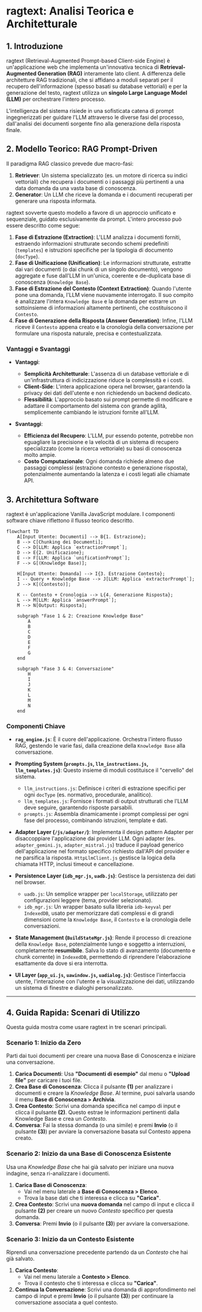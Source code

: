 # ragtext: Analisi Teorica e Architetturale

## 1. Introduzione

ragtext (Retrieval-Augmented Prompt-based Client-side Engine) è un'applicazione web che implementa un'innovativa tecnica di **Retrieval-Augmented Generation (RAG)** interamente lato client. A differenza delle architetture RAG tradizionali, che si affidano a moduli separati per il recupero dell'informazione (spesso basati su database vettoriali) e per la generazione del testo, ragtext utilizza un **singolo Large Language Model (LLM)** per orchestrare l'intero processo.

L'intelligenza del sistema risiede in una sofisticata catena di prompt ingegnerizzati per guidare l'LLM attraverso le diverse fasi del processo, dall'analisi dei documenti sorgente fino alla generazione della risposta finale.

## 2. Modello Teorico: RAG Prompt-Driven

Il paradigma RAG classico prevede due macro-fasi:
1.  **Retriever**: Un sistema specializzato (es. un motore di ricerca su indici vettoriali) che recupera i documenti o i passaggi più pertinenti a una data domanda da una vasta base di conoscenza.
2.  **Generator**: Un LLM che riceve la domanda e i documenti recuperati per generare una risposta informata.

ragtext sovverte questo modello a favore di un approccio unificato e sequenziale, guidato esclusivamente da prompt. L'intero processo può essere descritto come segue:

1.  **Fase di Estrazione (Extraction)**: L'LLM analizza i documenti forniti, estraendo informazioni strutturate secondo schemi predefiniti (`templates`) e istruzioni specifiche per la tipologia di documento (`docType`).
2.  **Fase di Unificazione (Unification)**: Le informazioni strutturate, estratte dai vari documenti (o dai chunk di un singolo documento), vengono aggregate e fuse dall'LLM in un'unica, coerente e de-duplicata base di conoscenza (`Knowledge Base`).
3.  **Fase di Estrazione del Contesto (Context Extraction)**: Quando l'utente pone una domanda, l'LLM viene nuovamente interrogato. Il suo compito è analizzare l'intera `Knowledge Base` e la domanda per estrarre un sottoinsieme di informazioni altamente pertinenti, che costituiscono il `Contesto`.
4.  **Fase di Generazione della Risposta (Answer Generation)**: Infine, l'LLM riceve il `Contesto` appena creato e la cronologia della conversazione per formulare una risposta naturale, precisa e contestualizzata.

### Vantaggi e Svantaggi

*   **Vantaggi**:
    *   **Semplicità Architetturale**: L'assenza di un database vettoriale e di un'infrastruttura di indicizzazione riduce la complessità e i costi.
    *   **Client-Side**: L'intera applicazione opera nel browser, garantendo la privacy dei dati dell'utente e non richiedendo un backend dedicato.
    *   **Flessibilità**: L'approccio basato sui prompt permette di modificare e adattare il comportamento del sistema con grande agilità, semplicemente cambiando le istruzioni fornite all'LLM.

*   **Svantaggi**:
    *   **Efficienza del Recupero**: L'LLM, pur essendo potente, potrebbe non eguagliare la precisione e la velocità di un sistema di recupero specializzato (come la ricerca vettoriale) su basi di conoscenza molto ampie.
    *   **Costo Computazionale**: Ogni domanda richiede almeno due passaggi complessi (estrazione contesto e generazione risposta), potenzialmente aumentando la latenza e i costi legati alle chiamate API.

## 3. Architettura Software

ragtext è un'applicazione Vanilla JavaScript modulare. I componenti software chiave riflettono il flusso teorico descritto.

```mermaid
flowchart TD
    A[Input Utente: Documenti] --> B{1. Estrazione};
    B --> C[Chunking dei Documenti];
    C --> D[LLM: Applica `extractionPrompt`];
    D --> E{2. Unificazione};
    E --> F[LLM: Applica `unificationPrompt`];
    F --> G[(Knowledge Base)];
    
    H[Input Utente: Domanda] --> I{3. Estrazione Contesto};
    I -- Query + Knowledge Base --> J[LLM: Applica `extractorPrompt`];
    J --> K[(Contesto)];
    
    K -- Contesto + Cronologia --> L{4. Generazione Risposta};
    L --> M[LLM: Applica `answerPrompt`];
    M --> N[Output: Risposta];

    subgraph "Fase 1 & 2: Creazione Knowledge Base"
        A
        B
        C
        D
        E
        F
        G
    end

    subgraph "Fase 3 & 4: Conversazione"
        H
        I
        J
        K
        L
        M
        N
    end
```

### Componenti Chiave

*   **`rag_engine.js`**: È il cuore dell'applicazione. Orchestra l'intero flusso RAG, gestendo le varie fasi, dalla creazione della `Knowledge Base` alla conversazione.

*   **Prompting System (`prompts.js`, `llm_instructions.js`, `llm_templates.js`)**: Questo insieme di moduli costituisce il "cervello" del sistema.
    *   `llm_instructions.js`: Definisce i criteri di estrazione specifici per ogni `docType` (es. normativo, procedurale, analitico).
    *   `llm_templates.js`: Fornisce i formati di output strutturati che l'LLM deve seguire, garantendo risposte parsabili.
    *   `prompts.js`: Assembla dinamicamente i prompt complessi per ogni fase del processo, combinando istruzioni, template e dati.

*   **Adapter Layer (`/js/adapter/`)**: Implementa il design pattern Adapter per disaccoppiare l'applicazione dai provider LLM. Ogni adapter (es. `adapter_gemini.js`, `adapter_mistral.js`) traduce il payload generico dell'applicazione nel formato specifico richiesto dall'API del provider e ne parsifica la risposta. `HttpLlmClient.js` gestisce la logica della chiamata HTTP, inclusi timeout e cancellazione.

*   **Persistence Layer (`idb_mgr.js`, `uadb.js`)**: Gestisce la persistenza dei dati nel browser.
    *   `uadb.js`: Un semplice wrapper per `localStorage`, utilizzato per configurazioni leggere (tema, provider selezionato).
    *   `idb_mgr.js`: Un wrapper basato sulla libreria `idb-keyval` per `IndexedDB`, usato per memorizzare dati complessi e di grandi dimensioni come la `Knowledge Base`, il `Contesto` e la cronologia delle conversazioni.

*   **State Management (`BuildStateMgr.js`)**: Rende il processo di creazione della `Knowledge Base`, potenzialmente lungo e soggetto a interruzioni, completamente **resumibile**. Salva lo stato di avanzamento (documento e chunk corrente) in `IndexedDB`, permettendo di riprendere l'elaborazione esattamente da dove si era interrotta.

*   **UI Layer (`app_ui.js`, `uawindow.js`, `uadialog.js`)**: Gestisce l'interfaccia utente, l'interazione con l'utente e la visualizzazione dei dati, utilizzando un sistema di finestre e dialoghi personalizzato.

---

## 4. Guida Rapida: Scenari di Utilizzo

Questa guida mostra come usare ragtext in tre scenari principali.

### Scenario 1: Inizio da Zero

Parti dai tuoi documenti per creare una nuova Base di Conoscenza e iniziare una conversazione.

1.  **Carica Documenti**: Usa **"Documenti di esempio"** dal menu o **"Upload file"** per caricare i tuoi file.
2.  **Crea Base di Conoscenza**: Clicca il pulsante **(1)** per analizzare i documenti e creare la *Knowledge Base*. Al termine, puoi salvarla usando il menu **Base di Conoscenza > Archivia**.
3.  **Crea Contesto**: Scrivi una domanda specifica nel campo di input e clicca il pulsante **(2)**. Questo estrae le informazioni pertinenti dalla Knowledge Base e crea un *Contesto*.
4.  **Conversa**: Fai la stessa domanda (o una simile) e premi **Invio** (o il pulsante **(3)**) per avviare la conversazione basata sul Contesto appena creato.

### Scenario 2: Inizio da una Base di Conoscenza Esistente

Usa una *Knowledge Base* che hai già salvato per iniziare una nuova indagine, senza ri-analizzare i documenti.

1.  **Carica Base di Conoscenza**:
    *   Vai nel menu laterale a **Base di Conoscenza > Elenco**.
    *   Trova la base dati che ti interessa e clicca su **"Carica"**.
2.  **Crea Contesto**: Scrivi una **nuova domanda** nel campo di input e clicca il pulsante **(2)** per creare un nuovo *Contesto* specifico per questa domanda.
3.  **Conversa**: Premi **Invio** (o il pulsante **(3)**) per avviare la conversazione.

### Scenario 3: Inizio da un Contesto Esistente

Riprendi una conversazione precedente partendo da un *Contesto* che hai già salvato.

1.  **Carica Contesto**:
    *   Vai nel menu laterale a **Contesto > Elenco**.
    *   Trova il contesto che ti interessa e clicca su **"Carica"**.
2.  **Continua la Conversazione**: Scrivi una domanda di approfondimento nel campo di input e premi **Invio** (o il pulsante **(3)**) per continuare la conversazione associata a quel contesto.